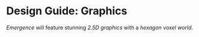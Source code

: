 # Design Guide: Graphics

_Emergence_ will feature stunning _2.5D graphics_ with a _hexagon voxel world_. 